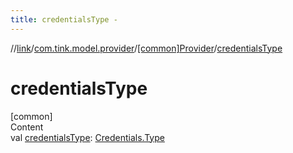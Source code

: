 ```yaml
---
title: credentialsType -
---
```

//[link](../../index.md)/[com.tink.model.provider](../index.md)/[[common]Provider](index.md)/[credentialsType](credentials-type.md)



# credentialsType  
[common]  
Content  
val [credentialsType](credentials-type.md): [Credentials.Type](../../com.tink.model.credentials/[common]-credentials/-type/index.md)  



